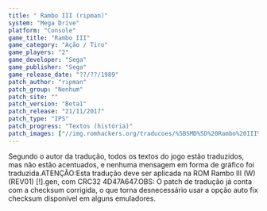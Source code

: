 ```yaml
---
title: " Rambo III (ripman)"
system: "Mega Drive"
platform: "Console"
game_title: "Rambo III"
game_category: "Ação / Tiro"
game_players: "2"
game_developer: "Sega"
game_publisher: "Sega"
game_release_date: "??/??/1989"
patch_author: "ripman"
patch_group: "Nenhum"
patch_site: ""
patch_version: "Beta1"
patch_release: "21/11/2017"
patch_type: "IPS"
patch_progress: "Textos (história)"
patch_images: ["//img.romhackers.org/traducoes/%5BSMD%5D%20Rambo%20III%20-%20ripman%20-%201.png","//img.romhackers.org/traducoes/%5BSMD%5D%20Rambo%20III%20-%20ripman%20-%202.png","//img.romhackers.org/traducoes/%5BSMD%5D%20Rambo%20III%20-%20ripman%20-%203.png"]
---
```

Segundo o autor da tradução, todos os textos do jogo estão traduzidos, mas não estão acentuados, e nenhuma mensagem em forma de gráfico foi traduzida.ATENÇÃO:Esta tradução deve ser aplicada na ROM Rambo III (W) (REV01) [!].gen, com CRC32 4D47A647.OBS: O patch de tradução já conta com a checksum corrigida, o que torna desnecessário usar a opção auto fix checksum disponível em alguns emuladores.